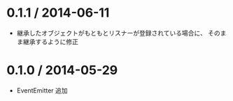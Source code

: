 0.1.1 / 2014-06-11
===================

 * 継承したオブジェクトがもともとリスナーが登録されている場合に、
   そのまま継承するように修正

0.1.0 / 2014-05-29
===================

 * EventEmitter 追加